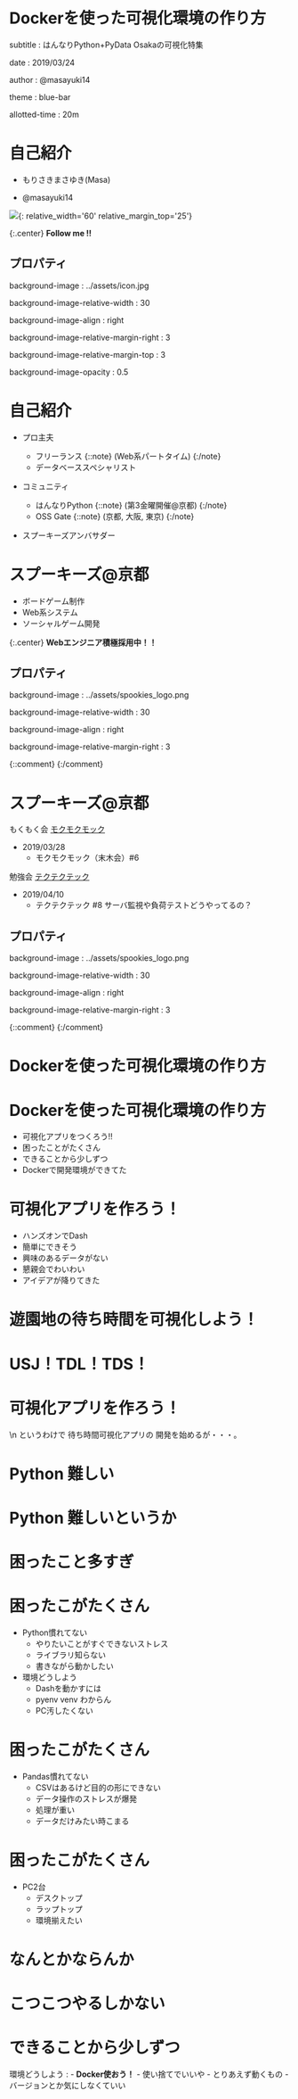 # Dockerを使った可視化環境の作り方

subtitle
:   はんなりPython+PyData Osakaの可視化特集

date
:   2019/03/24

author
:   @masayuki14

theme
:   blue-bar

allotted-time
:   20m

# 自己紹介

- もりさきまさゆき(Masa)

- @masayuki14

![](../assets/services.png){: relative_width='60' relative_margin_top='25'}


{:.center}
**Follow me !!**


## プロパティ

background-image
:   ../assets/icon.jpg

background-image-relative-width
:   30

background-image-align
:   right

background-image-relative-margin-right
:   3

background-image-relative-margin-top
:   3

background-image-opacity
:   0.5

# 自己紹介

- プロ主夫
    - フリーランス {::note} (Web系パートタイム) {:/note}
    - データベーススペシャリスト

- コミュニティ
    - はんなりPython {::note} (第3金曜開催@京都) {:/note}
    - OSS Gate {::note} (京都, 大阪, 東京) {:/note}

- スプーキーズアンバサダー

# スプーキーズ@京都

- ボードゲーム制作
- Web系システム
- ソーシャルゲーム開発

{:.center}
**Webエンジニア積極採用中！！**

## プロパティ

background-image
:   ../assets/spookies_logo.png

background-image-relative-width
:   30

background-image-align
:   right

background-image-relative-margin-right
:   3

{::comment}
{:/comment}


# スプーキーズ@京都


もくもく会 [モクモクモック](https://spookies.connpass.com/event/123996/)

- 2019/03/28
    - モクモクモック（末木会）#6

勉強会 [テクテクテック](https://goo.gl/hXXafu)

- 2019/04/10
    - テクテクテック #8 サーバ監視や負荷テストどうやってるの？

## プロパティ

background-image
:   ../assets/spookies_logo.png

background-image-relative-width
:   30

background-image-align
:   right

background-image-relative-margin-right
:   3

{::comment}
{:/comment}


# Dockerを使った可視化環境の作り方

# Dockerを使った可視化環境の作り方

- 可視化アプリをつくろう!!
- 困ったことがたくさん
- できることから少しずつ
- Dockerで開発環境ができてた


# 可視化アプリを作ろう！

- ハンズオンでDash
- 簡単にできそう
- 興味のあるデータがない
- 懇親会でわいわい
- アイデアが降りてきた

# 遊園地の待ち時間を可視化しよう！

# USJ！TDL！TDS！

# 可視化アプリを作ろう！

\\n
というわけで
待ち時間可視化アプリの
開発を始めるが・・・。

# Python 難しい

# Python 難しいというか

# 困ったこと多すぎ

# 困ったこがたくさん

- Python慣れてない
    - やりたいことがすぐできないストレス
    - ライブラリ知らない
    - 書きながら動かしたい
- 環境どうしよう
    - Dashを動かすには
    - pyenv venv わからん
    - PC汚したくない

# 困ったこがたくさん

- Pandas慣れてない
    - CSVはあるけど目的の形にできない
    - データ操作のストレスが爆発
    - 処理が重い
    - データだけみたい時こまる

# 困ったこがたくさん

- PC2台
    - デスクトップ
    - ラップトップ
    - 環境揃えたい

# なんとかならんか

# こつこつやるしかない

# できることから少しずつ

環境どうしよう
:   - **Docker使おう！**
    - 使い捨てでいいや
    - とりあえず動くもの
    - バージョンとか気にしなくていい

